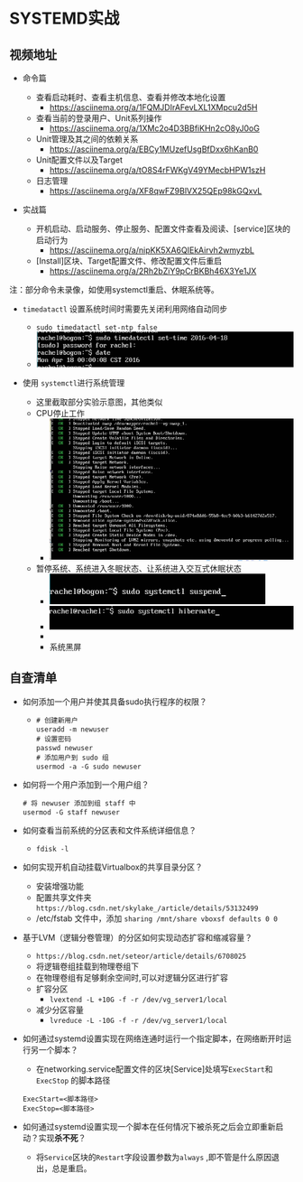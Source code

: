 # SYSTEMD实战

## 视频地址

* 命令篇
  * 查看启动耗时、查看主机信息、查看并修改本地化设置
    * https://asciinema.org/a/1FQMJDIrAFevLXL1XMpcu2d5H
  * 查看当前的登录用户、Unit系列操作
    * https://asciinema.org/a/1XMc2o4D3BBfiKHn2cO8yJ0oG
  * Unit管理及其之间的依赖关系
    * https://asciinema.org/a/EBCy1MUzefUsgBfDxx6hKanB0
  * Unit配置文件以及Target
    * https://asciinema.org/a/tO8S4rFWKgV49YMecbHPW1szH
  * 日志管理
    * https://asciinema.org/a/XF8qwFZ9BlVX25QEp98kGQxvL


* 实战篇
  * 开机启动、启动服务、停止服务、配置文件查看及阅读、[service]区块的启动行为
    * https://asciinema.org/a/nipKK5XA6QIEkAirvh2wmyzbL
  * [Install]区块、Target配置文件、修改配置文件后重启
    * https://asciinema.org/a/2Rh2bZiY9pCrBKBh46X3Ye1JX

注：部分命令未录像，如使用systemctl重启、休眠系统等。

* `timedatactl` 设置系统时间时需要先关闭利用网络自动同步
  * `sudo timedatactl set-ntp false`
  * ![t](timectl.png)


* 使用 `systemctl`进行系统管理
  * 这里截取部分实验示意图，其他类似
  * CPU停止工作
    * ![1](cpu-halt.png)
  * 暂停系统、系统进入冬眠状态、让系统进入交互式休眠状态
    * ![sus](suspend.png)
    * ![dor](dormency.png)
    * ​
    * 系统黑屏

## 自查清单

* 如何添加一个用户并使其具备sudo执行程序的权限？

  * ```shell
    # 创建新用户
    useradd -m newuser 
    # 设置密码
    passwd newuser
    # 添加用户到 sudo 组
    usermod -a -G sudo newuser 
    ```

* 如何将一个用户添加到一个用户组？

  ````shell
  # 将 newuser 添加到组 staff 中
  usermod -G staff newuser
  ````

* 如何查看当前系统的分区表和文件系统详细信息？

  * `fdisk -l`

* 如何实现开机自动挂载Virtualbox的共享目录分区？

  * 安装增强功能
  * 配置共享文件夹`https://blog.csdn.net/skylake_/article/details/53132499`
  * /etc/fstab 文件中，添加 `sharing /mnt/share vboxsf defaults 0 0`

* 基于LVM（逻辑分卷管理）的分区如何实现动态扩容和缩减容量？

  * `https://blog.csdn.net/seteor/article/details/6708025`
  * 将逻辑卷组挂载到物理卷组下
  * 在物理卷组有足够剩余空间时,可以对逻辑分区进行扩容
  * 扩容分区
    * `lvextend -L +10G -f -r /dev/vg_server1/local`
  * 减少分区容量
    * `lvreduce -L -10G -f -r /dev/vg_server1/local`

* 如何通过systemd设置实现在网络连通时运行一个指定脚本，在网络断开时运行另一个脚本？

  * 在networking.service配置文件的区块[Service]处填写`ExecStart`和`ExecStop` 的脚本路径

  ```
  ExecStart=<脚本路径>
  ExecStop=<脚本路径>
  ```

* 如何通过systemd设置实现一个脚本在任何情况下被杀死之后会立即重新启动？实现**杀不死**？

  * 将`Service`区块的`Restart`字段设置参数为`always` ,即不管是什么原因退出，总是重启。